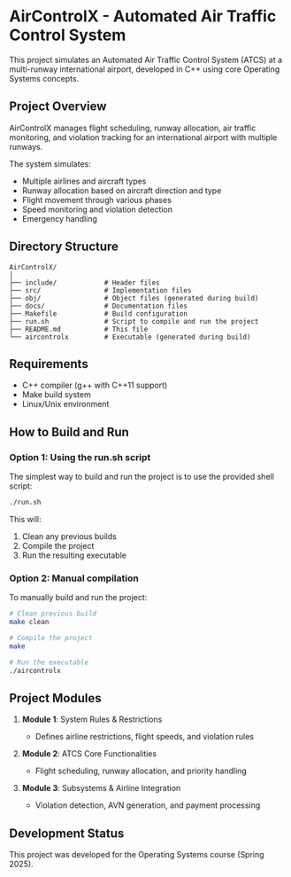 # AirControlX - Automated Air Traffic Control System

This project simulates an Automated Air Traffic Control System (ATCS) at a multi-runway international airport, developed in C++ using core Operating Systems concepts.

## Project Overview

AirControlX manages flight scheduling, runway allocation, air traffic monitoring, and violation tracking for an international airport with multiple runways.

The system simulates:

- Multiple airlines and aircraft types
- Runway allocation based on aircraft direction and type
- Flight movement through various phases
- Speed monitoring and violation detection
- Emergency handling

## Directory Structure

```
AirControlX/
│
├── include/            # Header files
├── src/                # Implementation files
├── obj/                # Object files (generated during build)
├── docs/               # Documentation files
├── Makefile            # Build configuration
├── run.sh              # Script to compile and run the project
├── README.md           # This file
└── aircontrolx         # Executable (generated during build)
```

## Requirements

- C++ compiler (g++ with C++11 support)
- Make build system
- Linux/Unix environment

## How to Build and Run

### Option 1: Using the run.sh script

The simplest way to build and run the project is to use the provided shell script:

```bash
./run.sh
```

This will:
1. Clean any previous builds
2. Compile the project
3. Run the resulting executable

### Option 2: Manual compilation

To manually build and run the project:

```bash
# Clean previous build
make clean

# Compile the project
make

# Run the executable
./aircontrolx
```

## Project Modules

1. **Module 1**: System Rules & Restrictions
   - Defines airline restrictions, flight speeds, and violation rules

2. **Module 2**: ATCS Core Functionalities
   - Flight scheduling, runway allocation, and priority handling

3. **Module 3**: Subsystems & Airline Integration
   - Violation detection, AVN generation, and payment processing

## Development Status

This project was developed for the Operating Systems course (Spring 2025).
